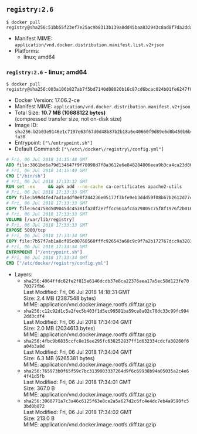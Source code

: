 ## `registry:2.6`

```console
$ docker pull registry@sha256:51bb55f23ef7e25ac9b8313b139a8dd45baa832943c8ad8f7da2ddad6355b3c8
```

-	Manifest MIME: `application/vnd.docker.distribution.manifest.list.v2+json`
-	Platforms:
	-	linux; amd64

### `registry:2.6` - linux; amd64

```console
$ docker pull registry@sha256:003a106b827ab7f5bd7140d08020b16c87cd6bcac024b01fe6247f87632f2978
```

-	Docker Version: 17.06.2-ce
-	Manifest MIME: `application/vnd.docker.distribution.manifest.v2+json`
-	Total Size: **10.7 MB (10688122 bytes)**  
	(compressed transfer size, not on-disk size)
-	Image ID: `sha256:b2b03e9146e1c7197e63f67d0d48b87b2b18a6e40660f9d89e6d0b450b6bfa38`
-	Entrypoint: `["\/entrypoint.sh"]`
-	Default Command: `["\/etc\/docker\/registry\/config.yml"]`

```dockerfile
# Fri, 06 Jul 2018 14:15:48 GMT
ADD file:3861bd6a79d134647f9f78098d7f8a3612e6e848284806eea9b3ca4ca23d8686 in / 
# Fri, 06 Jul 2018 14:15:49 GMT
CMD ["/bin/sh"]
# Fri, 06 Jul 2018 17:33:32 GMT
RUN set -ex     && apk add --no-cache ca-certificates apache2-utils
# Fri, 06 Jul 2018 17:33:33 GMT
COPY file:b99d4fe47ad1addf0e8f244236e05177f3bfe9eb3ddd59f08b67b2612d77c621 in /bin/registry 
# Fri, 06 Jul 2018 17:33:33 GMT
COPY file:6c4758d509045dc45381fa2df2e7ffcc661afcaa29805c75f8f1976f2b016db8 in /etc/docker/registry/config.yml 
# Fri, 06 Jul 2018 17:33:33 GMT
VOLUME [/var/lib/registry]
# Fri, 06 Jul 2018 17:33:33 GMT
EXPOSE 5000/tcp
# Fri, 06 Jul 2018 17:33:34 GMT
COPY file:7b57f7ab1a8cf85c00768560fffc926543a60c9c9f7a2b172767dcc9a3203394 in /entrypoint.sh 
# Fri, 06 Jul 2018 17:33:34 GMT
ENTRYPOINT ["/entrypoint.sh"]
# Fri, 06 Jul 2018 17:33:34 GMT
CMD ["/etc/docker/registry/config.yml"]
```

-	Layers:
	-	`sha256:4064ffdc82fe2f815e6146dcdb37e8ca22376aea17a5ec58d123fe7070377fb6`  
		Last Modified: Fri, 06 Jul 2018 14:18:31 GMT  
		Size: 2.4 MB (2387548 bytes)  
		MIME: application/vnd.docker.image.rootfs.diff.tar.gzip
	-	`sha256:c12c92d1c5a2fec5b403f1d5ec99581ba59ce8a02c70dc33c99fc9942dd3cdf4`  
		Last Modified: Fri, 06 Jul 2018 17:34:04 GMT  
		Size: 2.0 MB (2034613 bytes)  
		MIME: application/vnd.docker.image.rootfs.diff.tar.gzip
	-	`sha256:4fbc9b6835ccfc8e16ee295fc638252837ff1d632334cdcfa30260f6a04b3a8d`  
		Last Modified: Fri, 06 Jul 2018 17:34:04 GMT  
		Size: 6.3 MB (6265381 bytes)  
		MIME: application/vnd.docker.image.rootfs.diff.tar.gzip
	-	`sha256:765973b0f65f59c7bc3139003337264d9f6c69938b94a05035a2c4e64f41d5fb`  
		Last Modified: Fri, 06 Jul 2018 17:34:01 GMT  
		Size: 367.0 B  
		MIME: application/vnd.docker.image.rootfs.diff.tar.gzip
	-	`sha256:3968771a7c3a46c6125f63e8ce2a5a627d2c6fc4e4dc7eb4a9590fc53bd0b072`  
		Last Modified: Fri, 06 Jul 2018 17:34:02 GMT  
		Size: 213.0 B  
		MIME: application/vnd.docker.image.rootfs.diff.tar.gzip
